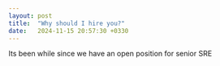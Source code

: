 ```yaml
---
layout: post
title:  "Why should I hire you?"
date:   2024-11-15 20:57:30 +0330
---
```

Its been while since we have an open position for senior SRE 